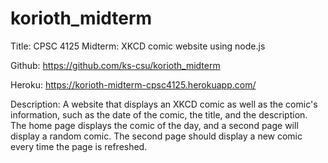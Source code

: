 # korioth_midterm

Title: CPSC 4125 Midterm: XKCD comic website using node.js

Github: https://github.com/ks-csu/korioth_midterm

Heroku: https://korioth-midterm-cpsc4125.herokuapp.com/

Description: A website that displays an XKCD comic as well as the comic's information, such as the date of the comic, the title, and the description.
The home page displays the comic of the day, and a second page will display a random comic. The second page should display a new comic every time the page is refreshed.